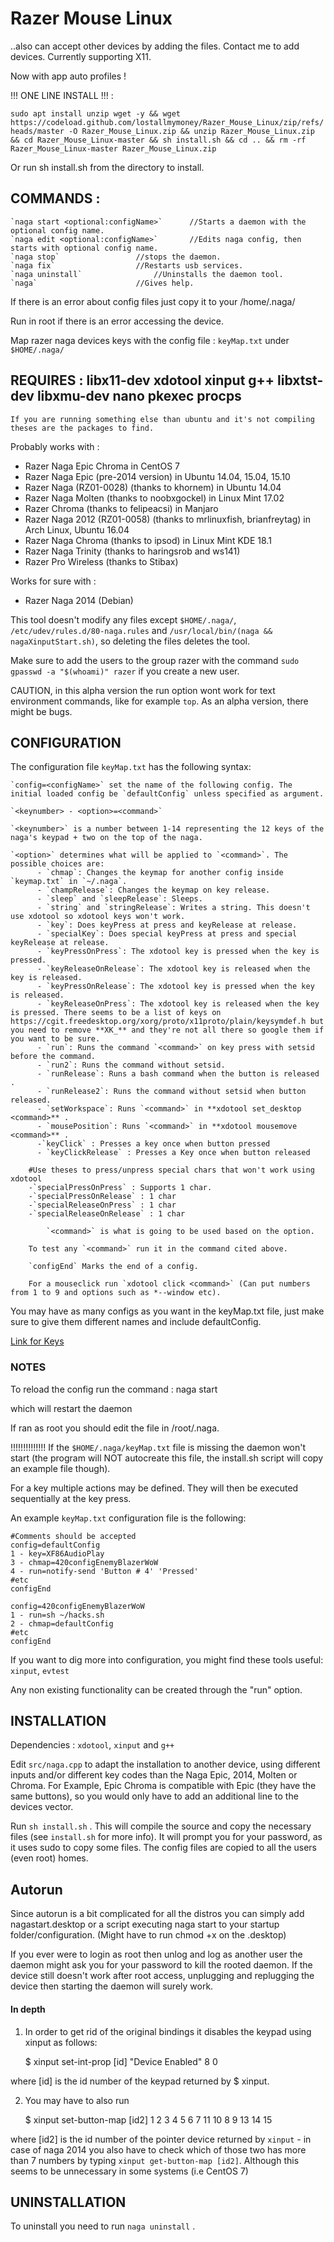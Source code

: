 # Razer Mouse Linux
..also can accept other devices by adding the files. Contact me to add devices. Currently supporting X11.

Now with app auto profiles !

!!! ONE LINE INSTALL !!! :

`sudo apt install unzip wget -y && wget https://codeload.github.com/lostallmymoney/Razer_Mouse_Linux/zip/refs/heads/master -O Razer_Mouse_Linux.zip && unzip Razer_Mouse_Linux.zip && cd Razer_Mouse_Linux-master && sh install.sh && cd .. && rm -rf Razer_Mouse_Linux-master Razer_Mouse_Linux.zip`

Or run sh install.sh from the directory to install.


## COMMANDS :

	`naga start <optional:configName>` 		//Starts a daemon with the optional config name.	
	`naga edit <optional:configName>` 		//Edits naga config, then starts with optional config name.
	`naga stop`					//stops the daemon.
	`naga fix`					//Restarts usb services.
	`naga uninstall` 				//Uninstalls the daemon tool.
	`naga` 						//Gives help.


If there is an error about config files just copy it to your /home/.naga/

Run in root if there is an error accessing the device.

Map razer naga devices keys with the config file : `keyMap.txt` under `$HOME/.naga/`

## REQUIRES : libx11-dev xdotool xinput g++ libxtst-dev libxmu-dev nano pkexec procps
	If you are running something else than ubuntu and it's not compiling theses are the packages to find.

Probably works with :
- Razer Naga Epic Chroma in CentOS 7
- Razer Naga Epic (pre-2014 version) in Ubuntu 14.04, 15.04, 15.10
- Razer Naga (RZ01-0028) (thanks to khornem) in Ubuntu 14.04
- Razer Naga Molten (thanks to noobxgockel) in Linux Mint 17.02
- Razer Chroma (thanks to felipeacsi) in Manjaro
- Razer Naga 2012 (RZ01-0058) (thanks to mrlinuxfish, brianfreytag) in Arch Linux, Ubuntu 16.04
- Razer Naga Chroma (thanks to ipsod) in Linux Mint KDE 18.1
- Razer Naga Trinity (thanks to haringsrob and ws141)
- Razer Pro Wireless (thanks to Stibax)

Works for sure with :
- Razer Naga 2014 (Debian)

This tool doesn't modify any files except `$HOME/.naga/`, `/etc/udev/rules.d/80-naga.rules` and `/usr/local/bin/(naga && nagaXinputStart.sh)`, so deleting the files deletes the tool.

Make sure to add the users to the group razer with the command `sudo gpasswd -a "$(whoami)" razer` if you create a new user.

CAUTION, in this alpha version the run option wont work for text environment commands, like for example `top`.
As an alpha version, there might be bugs.

## CONFIGURATION
The configuration file `keyMap.txt` has the following syntax:

    `config=<configName>` set the name of the following config. The initial loaded config be `defaultConfig` unless specified as argument.

    `<keynumber> - <option>=<command>`

    `<keynumber>` is a number between 1-14 representing the 12 keys of the naga's keypad + two on the top of the naga.

    `<option>` determines what will be applied to `<command>`. The possible choices are:
		  - `chmap`: Changes the keymap for another config inside `keymap.txt` in `~/.naga`.
		  - `champRelease`: Changes the keymap on key release.
		  - `sleep` and `sleepRelease`: Sleeps.
		  - `string` and `stringRelease`: Writes a string. This doesn't use xdotool so xdotool keys won't work.
		  - `key`: Does keyPress at press and keyRelease at release.
		  - `specialKey`: Does special keyPress at press and special keyRelease at release.
		  - `keyPressOnPress`: The xdotool key is pressed when the key is pressed.
		  - `keyReleaseOnRelease`: The xdotool key is released when the key is released.			
		  - `keyPressOnRelease`: The xdotool key is pressed when the key is released.
		  - `keyReleaseOnPress`: The xdotool key is released when the key is pressed. There seems to be a list of keys on https://cgit.freedesktop.org/xorg/proto/x11proto/plain/keysymdef.h but you need to remove **XK_** and they're not all there so google them if you want to be sure.
		  - `run`: Runs the command `<command>` on key press with setsid before the command.
		  - `run2`: Runs the command without setsid.
		  - `runRelease`: Runs a bash command when the button is released .
		  - `runRelease2`: Runs the command without setsid when button released.
		  - `setWorkspace`: Runs `<command>` in **xdotool set_desktop <command>** .
		  - `mousePosition`: Runs `<command>` in **xdotool mousemove <command>** .
		  -`keyClick` : Presses a key once when button pressed
		  - `keyClickRelease` : Presses a Key once when button released
		
		#Use theses to press/unpress special chars that won't work using xdotool
		-`specialPressOnPress` : Supports 1 char.
		-`specialPressOnRelease` : 1 char
		-`specialReleaseOnPress` : 1 char
		-`specialReleaseOnRelease` : 1 char

    		`<command>` is what is going to be used based on the option.

		To test any `<command>` run it in the command cited above.

		`configEnd` Marks the end of a config.
		
		For a mouseclick run `xdotool click <command>` (Can put numbers from 1 to 9 and options such as *--window etc).

You may have as many configs as you want in the keyMap.txt file, just make sure to give them different names and include defaultConfig.

[Link for Keys](https://cgit.freedesktop.org/xorg/proto/x11proto/plain/keysymdef.h)



### NOTES

To reload the config run the command :
	naga start

which will restart the daemon

If ran as root you should edit the file in /root/.naga.

!!!!!!!!!!!!!!
If the `$HOME/.naga/keyMap.txt` file is missing the daemon won't start (the program will NOT autocreate this file, the install.sh script will copy an example file though).

For a key multiple actions may be defined. They will then be executed sequentially at the key press.

An example `keyMap.txt` configuration file is the following:

    #Comments should be accepted
    config=defaultConfig
    1 - key=XF86AudioPlay
    3 - chmap=420configEnemyBlazerWoW
    4 - run=notify-send 'Button # 4' 'Pressed'
    #etc
    configEnd

    config=420configEnemyBlazerWoW
    1 - run=sh ~/hacks.sh
    2 - chmap=defaultConfig
    #etc
    configEnd

If you want to dig more into configuration, you might find these tools useful: `xinput`, `evtest`

Any non existing functionality can be created through the "run" option.

## INSTALLATION

Dependencies : `xdotool`, `xinput` and `g++`

Edit `src/naga.cpp` to adapt the installation to another device, using different inputs and/or different key codes than the Naga Epic, 2014, Molten or Chroma. For Example, Epic Chroma is compatible with Epic (they have the same buttons), so you would only have to add an additional line to the devices vector.

Run `sh install.sh` .
This will compile the source and copy the necessary files (see `install.sh` for more info).
It will prompt you for your password, as it uses sudo to copy some files.
The config files are copied to all the users (even root) homes.

## Autorun

Since autorun is a bit complicated for all the distros you can simply add nagastart.desktop or a script executing naga start to your startup folder/configuration.
(Might have to run chmod +x on the .desktop)

If you ever were to login as root then unlog and log as another user the daemon might ask you for your password to kill the rooted daemon. If the device still doesn't work after root access, unplugging and replugging the device then starting the daemon will surely work.


#### In depth


1) In order to get rid of the original bindings it disables the keypad using xinput as follows:

    $ xinput set-int-prop [id] "Device Enabled" 8 0

where [id] is the id number of the keypad returned by $ xinput.

2) You may have to also run

    $ xinput set-button-map [id2] 1 2 3 4 5 6 7 11 10 8 9 13 14 15

where [id2] is the id number of the pointer device returned by `xinput` - in case of naga 2014 you also have to check which of those two has more than 7 numbers by typing `xinput get-button-map [id2]`. Although this seems to be unnecessary in some systems (i.e CentOS 7)

## UNINSTALLATION

To uninstall you need to run `naga uninstall` .


